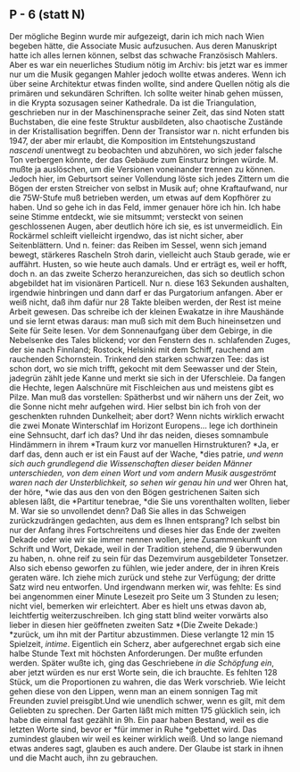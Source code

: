 ## P - 6 (statt N)
Der mögliche Beginn wurde mir aufgezeigt, darin ich mich nach Wien begeben hätte, die Associate Music aufzusuchen. Aus deren Manuskript hatte ich alles lernen können, selbst das schwache Französisch Mahlers. Aber es war ein neuerliches Studium nötig im Archiv: bis jetzt war es immer nur um die Musik gegangen Mahler jedoch wollte etwas anderes. Wenn ich über seine Architektur etwas finden wollte, sind andere Quellen nötig als die primären und sekundären Schriften. Ich sollte weiter hinab gehen müssen, in die Krypta sozusagen seiner Kathedrale. Da ist die Triangulation, geschrieben nur in der Maschinensprache seiner Zeit, das sind Noten statt Buchstaben, die eine feste Struktur ausbildeten, also chaotische Zustände in der Kristallisation begriffen. Denn der Transistor war n. nicht erfunden bis 1947, der aber mir erlaubt, die Komposition im Entstehungszustand *nascendi* unentwegt zu beobachten und abzuhören, wo sich jeder falsche Ton verbergen könnte, der das Gebäude zum Einsturz bringen würde. M. mußte ja auslöschen, um die Versionen voneinander trennen zu können. Jedoch hier, im Geburtsort seiner Vollendung löste sich jedes Zittern um die Bögen der ersten Streicher von selbst in Musik auf; ohne Kraftaufwand, nur die 75W-Stufe muß betrieben werden, um etwas auf dem Kopfhörer zu haben. Und so gehe ich in das Feld, immer genauer höre ich hin. Ich habe seine Stimme entdeckt, wie sie mitsummt; versteckt von seinen geschlossenen Augen, aber deutlich höre ich sie, es ist unvermeidlich. Ein Rockärmel schleift vielleicht irgendwo, das ist nicht sicher, aber Seitenblättern. Und n. feiner: das Reiben im Sessel, wenn sich jemand bewegt, stärkeres Rascheln Stroh darin, vielleicht auch Staub gerade, wie er auffährt. Husten, so wie heute auch damals. Und er erträgt es, weil er hofft, doch n. an das zweite Scherzo heranzureichen, das sich so deutlich schon abgebildet hat im visionären Particell. Nur n. diese 163 Sekunden aushalten, irgendwie hinbringen und dann darf er das Purgatorium anfangen. Aber er weiß nicht, daß ihm dafür nur 28 Takte bleiben werden, der Rest ist meine Arbeit gewesen. Das schreibe ich der kleinen Ewakatze in ihre Maushände und sie lernt etwas daraus: man muß sich mit dem Buch hineinsetzen und Seite für Seite lesen. Vor dem Sonnenaufgang über dem Gebirge, in die Nebelsenke des Tales blickend; vor den Fenstern des n. schlafenden Zuges, der sie nach Finnland; Rostock, Helsinki mit dem Schiff, rauchend am rauchenden Schornstein. Trinkend den starken schwarzen Tee: das ist schon dort, wo sie mich trifft, gekocht mit dem Seewasser und der Stein, jadegrün zählt jede Kanne und merkt sie sich in der Uferschleie. Da fangen die Hechte, legen Aalschnüre mit Fischleichen aus und meistens gibt es Pilze. Man muß das vorstellen: Spätherbst und wir nähern uns der Zeit, wo die Sonne nicht mehr aufgehen wird. Hier selbst bin ich froh von der geschenkten ruhnden Dunkelheit; aber dort? Wenn nichts wirklich erwacht die zwei Monate Winterschlaf im Horizont Europens... lege ich dorthinein eine Sehnsucht, darf ich das? Und ihr das neiden, dieses somnambule Hindämmern in ihrem *Traum kurz vor manuellen Hirnstrukturen? *Ja, er darf das, denn auch er ist ein Faust auf der Wache, *dies patrie, *und wenn sich auch grundlegend die Wissenschaften dieser beiden Männer unterschieden, von dem einen Wort und vom andern Musik ausgeströmt waren nach der Unsterblichkeit, so sehen wir genau hin und* wer Ohren hat, der höre, *wie das aus den von den Bögen gestrichenen Saiten sich ablesen läßt, die *Partitur tenebrae, *die Sie uns vorenthalten wollten, lieber M. War sie so unvollendet denn? Daß Sie alles in das Schweigen zurückzudrängen gedachten, aus dem es Ihnen entsprang? Ich selbst bin nur der Anfang ihres Fortschreitens und dieses hier das Ende der zweiten Dekade oder wie wir sie immer nennen wollen, jene Zusammenkunft von Schrift und Wort, Dekade, weil in der Tradition stehend, die 9 überwunden zu haben, n. ohne reif zu sein für das Dezemvirum ausgebildeter Tonsetzer. Also sich ebenso geworfen zu fühlen, wie jeder andere, der in ihren Kreis geraten wäre. Ich ziehe mich zurück und stehe zur Verfügung; der dritte Satz wird neu entworfen. Und irgendwann merken wir, was fehlte: Es sind bei angenommen einer Minute Lesezeit pro Seite um 3 Stunden zu lesen; nicht viel, bemerken wir erleichtert. Aber es hielt uns etwas davon ab, leichtfertig weiterzuschreiben. Ich ging statt blind weiter vorwärts also lieber in diesen hier geöffneten zweiten Satz *(Die Zweite Dekade:) *zurück, um ihn mit der Partitur abzustimmen. Diese verlangte 12 min 15 Spielzeit, *intime*. Eigentlich ein Scherz, aber aufgerechnet ergab sich eine halbe Stunde Text mit höchsten Anforderungen. Der mußte erfunden werden. Später wußte ich, ging das Geschriebene *in die Schöpfung ein*, aber jetzt würden es nur erst Worte sein, die ich brauchte. Es fehlten 128 Stück, um die Proportionen zu wahren, die das Werk vorschrieb. Wie leicht gehen diese von den Lippen, wenn man an einem sonnigen Tag mit Freunden zuviel preisgibt.Und wie unendlich schwer, wenn es gilt, mit dem Geliebten zu sprechen. Der Garten läßt mich mitten 175 glücklich sein, ich habe die einmal fast gezählt in 9h. Ein paar haben Bestand, weil es die letzten Worte sind, bevor er *für immer in Ruhe *gebettet wird. Das zumindest glauben wir weil es keiner wirklich weiß. Und so lange niemand etwas anderes sagt, glauben es auch andere. Der Glaube ist stark in ihnen und die Macht auch, ihn zu gebrauchen.   
